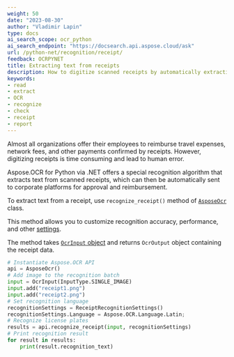 ```yaml
---
weight: 50
date: "2023-08-30"
author: "Vladimir Lapin"
type: docs
ai_search_scope: ocr_python
ai_search_endpoint: "https://docsearch.api.aspose.cloud/ask"
url: /python-net/recognition/receipt/
feedback: OCRPYNET
title: Extracting text from receipts
description: How to digitize scanned receipts by automatically extracting text from them.
keywords:
- read
- extract
- OCR
- recognize
- check
- receipt
- report
---
```


Almost all organizations offer their employees to reimburse travel expenses, network fees, and other payments confirmed by receipts. However, digitizing receipts is time consuming and lead to human error.

Aspose.OCR for Python via .NET offers a special recognition algorithm that extracts text from scanned receipts, which can then be automatically sent to corporate platforms for approval and reimbursement.

To extract text from a receipt, use `recognize_receipt()` method of [`AsposeOcr`](https://reference.aspose.com/ocr/python-net/aspose.ocr/asposeocr/) class.

This method allows you to customize recognition accuracy, performance, and other [settings](/ocr/python-net/recognition-settings-receipt/).

The method takes [`OcrInput` object](/ocr/python-net/ocrinput/) and returns `OcrOutput` object containing the receipt data.

```python
# Instantiate Aspose.OCR API
api = AsposeOcr()
# Add image to the recognition batch
input = OcrInput(InputType.SINGLE_IMAGE)
input.add("receipt1.png")
input.add("receipt2.png")
# Set recognition language
recognitionSettings = ReceiptRecognitionSettings()
recognitionSettings.Language = Aspose.OCR.Language.Latin;
# Recognize license plates
results = api.recognize_receipt(input, recognitionSettings)
# Print recognition result
for result in results:
    print(result.recognition_text)
```

